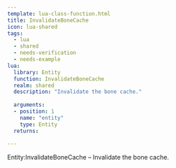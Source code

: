 ```yaml
---
template: lua-class-function.html
title: InvalidateBoneCache
icon: lua-shared
tags:
  - lua
  - shared
  - needs-verification
  - needs-example
lua:
  library: Entity
  function: InvalidateBoneCache
  realm: shared
  description: "Invalidate the bone cache."
  
  arguments:
  - position: 1
    name: "entity"
    type: Entity
  returns:
    
---
```


<div class="lua__search__keywords">
Entity:InvalidateBoneCache &#x2013; Invalidate the bone cache.
</div>
